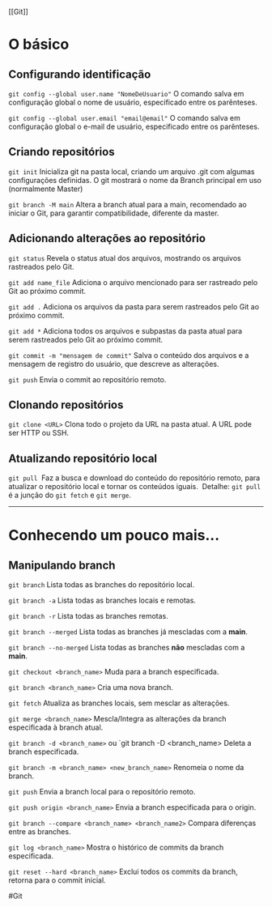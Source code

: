 [[Git]]
# O básico
## Configurando identificação
`git config --global user.name "NomeDeUsuario"`
O comando salva em configuração global o nome de usuário, especificado entre os parênteses.

`git config --global user.email "email@email"`
O comando salva em configuração global o e-mail de usuário, especificado entre os parênteses.
## Criando repositórios 
`git init`
Inicializa git na pasta local, criando um arquivo .git com algumas configurações definidas. O git mostrará o nome da Branch principal em uso (normalmente Master)

`git branch -M main`
Altera a branch atual para a main, recomendado ao iniciar o Git, para garantir compatibilidade, diferente da master.


## Adicionando alterações ao repositório
`git status`
Revela o status atual dos arquivos, mostrando os arquivos rastreados pelo Git.

`git add name_file`
Adiciona o arquivo mencionado para ser rastreado pelo Git ao próximo commit.

`git add .`
Adiciona os arquivos da pasta para serem rastreados pelo Git ao próximo commit.

`git add *`
Adiciona todos os arquivos e subpastas da pasta atual para serem rastreados pelo Git ao próximo commit.

`git commit -m "mensagem de commit"`
Salva o conteúdo dos arquivos e a mensagem de registro do usuário, que descreve as alterações.

`git push`
Envia o commit ao repositório remoto.
## Clonando repositórios
`git clone <URL>`
Clona todo o projeto da URL na pasta atual.
A URL pode ser HTTP ou SSH.
## Atualizando repositório local
`git pull`
 Faz a busca e download do conteúdo do repositório remoto, para atualizar o repositório local e tornar os conteúdos iguais.
 Detalhe: `git pull` é a junção do `git fetch` e `git merge`.

---
# Conhecendo um pouco mais...
## Manipulando branch
`git branch`
Lista todas as branches do repositório local.

`git branch -a`
Lista todas as branches locais e remotas.

`git branch -r`
Lista todas as branches remotas.

`git branch --merged`
Lista todas as branches já mescladas com a **main**.

`git branch --no-merged`
Lista todas as branches **não** mescladas com a **main**.

`git checkout <branch_name>`
Muda para a branch especificada.

`git branch <branch_name>`
Cria uma nova branch.

`git fetch`
Atualiza as branches locais, sem mesclar as alterações.

`git merge <branch_name>`
Mescla/Integra as alterações da branch especificada à branch atual.

`git branch -d <branch_name>` ou `git branch -D <branch_name>
Deleta a branch especificada.

`git branch -m <branch_name> <new_branch_name>`
Renomeia o nome da branch.

`git push`
Envia a branch local para o repositório remoto.

`git push origin <branch_name>`
Envia a branch especificada para o origin.

`git branch --compare <branch_name> <branch_name2>`
Compara diferenças entre as branches.

`git log <branch_name>`
Mostra o histórico de commits da branch especificada.

`git reset --hard <branch_name>`
Exclui todos os commits da branch, retorna para o commit inicial.

#Git 